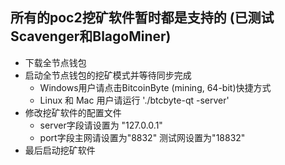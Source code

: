  ## 所有的poc2挖矿软件暂时都是支持的 (已测试Scavenger和BlagoMiner)
 * 下载全节点钱包
 * 启动全节点钱包的挖矿模式并等待同步完成
    * Windows用户请点击BitcoinByte (mining, 64-bit)快捷方式
    * Linux 和 Mac 用户请运行 './btcbyte-qt -server'
 * 修改挖矿软件的配置文件
    * server字段请设置为 "127.0.0.1"
    * port字段主网请设置为"8832" 测试网设置为"18832"
 * 最后启动挖矿软件
